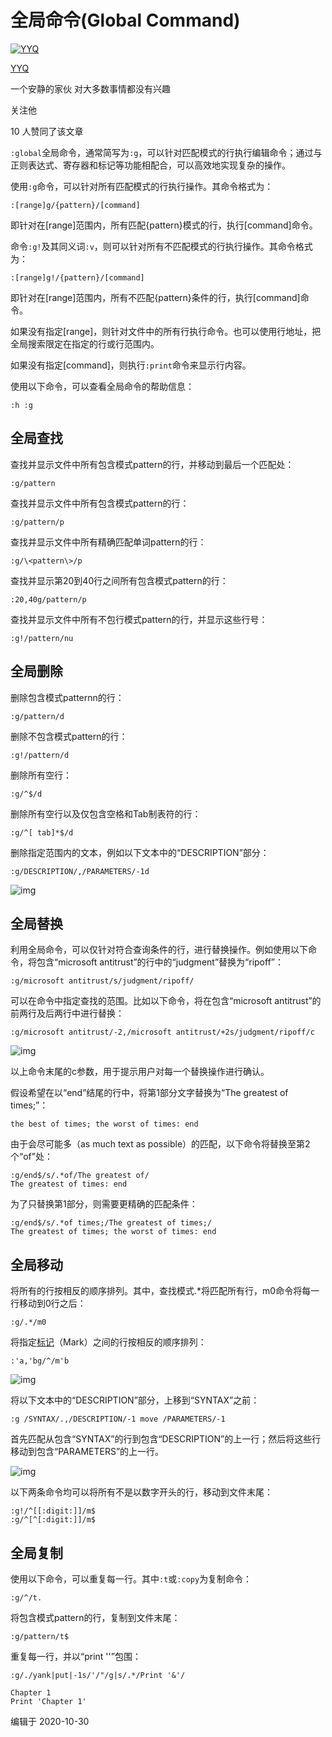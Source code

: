 # 全局命令(Global Command)

[![YYQ](https://pica.zhimg.com/v2-c4432de041354a82800b86e53483c9c7_xs.jpg?source=172ae18b)](https://www.zhihu.com/people/anthony.yuan)

[YYQ](https://www.zhihu.com/people/anthony.yuan)

一个安静的家伙 对大多数事情都没有兴趣

关注他

10 人赞同了该文章

`:global`全局命令，通常简写为`:g`，可以针对匹配模式的行执行编辑命令；通过与正则表达式、寄存器和标记等功能相配合，可以高效地实现复杂的操作。

使用`:g`命令，可以针对所有匹配模式的行执行操作。其命令格式为：

```vim
:[range]g/{pattern}/[command]
```

即针对在[range]范围内，所有匹配{pattern}模式的行，执行[command]命令。

命令`:g!`及其同义词`:v`，则可以针对所有不匹配模式的行执行操作。其命令格式为：

```vim
:[range]g!/{pattern}/[command]
```

即针对在[range]范围内，所有不匹配{pattern}条件的行，执行[command]命令。

如果没有指定[range]，则针对文件中的所有行执行命令。也可以使用行地址，把全局搜索限定在指定的行或行范围内。

如果没有指定[command]，则执行`:print`命令来显示行内容。

使用以下命令，可以查看全局命令的帮助信息：

```vim
:h :g 
```

## 全局查找

查找并显示文件中所有包含模式pattern的行，并移动到最后一个匹配处：

```vim
:g/pattern
```

查找并显示文件中所有包含模式pattern的行：

```vim
:g/pattern/p
```

查找并显示文件中所有精确匹配单词pattern的行：

```vim
:g/\<pattern\>/p
```

查找并显示第20到40行之间所有包含模式pattern的行：

```vim
:20,40g/pattern/p
```

查找并显示文件中所有不包行模式pattern的行，并显示这些行号：

```vim
:g!/pattern/nu
```

## 全局删除

删除包含模式patternn的行：

```vim
:g/pattern/d
```

删除不包含模式pattern的行：

```vim
:g!/pattern/d
```

删除所有空行：

```vim
:g/^$/d
```

删除所有空行以及仅包含空格和Tab制表符的行：

```vim
:g/^[ tab]*$/d
```

删除指定范围内的文本，例如以下文本中的“DESCRIPTION”部分：

```vim
:g/DESCRIPTION/,/PARAMETERS/-1d
```

![img](https://pic3.zhimg.com/80/v2-2a30ca1d939ded1d5d703978e2c59dba_720w.jpg)

## 全局替换

利用全局命令，可以仅针对符合查询条件的行，进行替换操作。例如使用以下命令，将包含“microsoft antitrust”的行中的“judgment”替换为“ripoff”：

```vim
:g/microsoft antitrust/s/judgment/ripoff/
```

可以在命令中指定查找的范围。比如以下命令，将在包含“microsoft antitrust”的前两行及后两行中进行替换：

```vim
:g/microsoft antitrust/-2,/microsoft antitrust/+2s/judgment/ripoff/c
```

![img](https://pic3.zhimg.com/80/v2-34bde9b0183e00885fb38f5f9992a62a_720w.jpg)

以上命令末尾的c参数，用于提示用户对每一个替换操作进行确认。

假设希望在以“end”结尾的行中，将第1部分文字替换为“The greatest of times;”：

```
the best of times; the worst of times: end
```

由于会尽可能多（as much text as possible）的匹配，以下命令将替换至第2个“of”处：

```vim
:g/end$/s/.*of/The greatest of/
The greatest of times: end
```

为了只替换第1部分，则需要更精确的匹配条件：

```vim
:g/end$/s/.*of times;/The greatest of times;/
The greatest of times; the worst of times: end
```

## 全局移动

将所有的行按相反的顺序排列。其中，查找模式.*将匹配所有行，m0命令将每一行移动到0行之后：

```vim
:g/.*/m0
```

将指定[标记](https://link.zhihu.com/?target=http%3A//yyq123.github.io/learn-vim/learn-vi-53-Mark.html)（Mark）之间的行按相反的顺序排列：

```vim
:'a,'bg/^/m'b
```

![img](https://pic1.zhimg.com/80/v2-ae0bad1a5f24ad90729579bdbe2e3058_720w.jpg)

将以下文本中的“DESCRIPTION”部分，上移到“SYNTAX”之前：

```vim
:g /SYNTAX/.,/DESCRIPTION/-1 move /PARAMETERS/-1
```

首先匹配从包含“SYNTAX”的行到包含“DESCRIPTION”的上一行；然后将这些行移动到包含“PARAMETERS”的上一行。

![img](https://pic4.zhimg.com/80/v2-d8d9d679a715e7e089743a3015ef2a4b_720w.jpg)



以下两条命令均可以将所有不是以数字开头的行，移动到文件末尾：

```vim
:g!/^[[:digit:]]/m$
:g/^[^[:digit:]]/m$
```

## 全局复制

使用以下命令，可以重复每一行。其中`:t`或`:copy`为复制命令：

```vim
:g/^/t.
```

将包含模式pattern的行，复制到文件末尾：

```vim
:g/pattern/t$
```

重复每一行，并以“print ''”包围：

```vim
:g/./yank|put|-1s/'/"/g|s/.*/Print '&'/ 
```



```text
Chapter 1
Print 'Chapter 1'
```



编辑于 2020-10-30